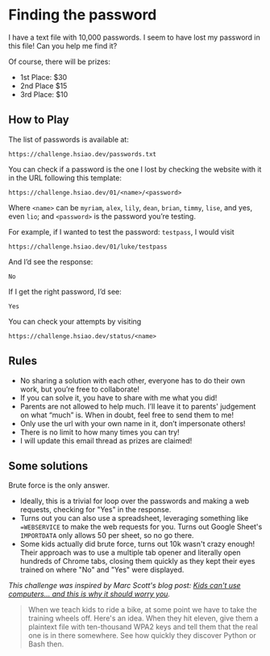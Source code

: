 # Finding the password

I have a text file with 10,000 passwords. I seem to have lost my password in this file! Can you help
me find it?

Of course, there will be prizes:

- 1st Place: \$30
- 2nd Place \$15
- 3rd Place: \$10

## How to Play

The list of passwords is available at:

    https://challenge.hsiao.dev/passwords.txt

You can check if a password is the one I lost by checking the website with it in the URL following this template:

    https://challenge.hsiao.dev/01/<name>/<password>

Where `<name>` can be `myriam`, `alex`, `lily`, `dean`, `brian`, `timmy`, `lise`, and yes, even
`lio`; and `<password>` is the password you’re testing.

For example, if I wanted to test the password: `testpass`, I would visit

    https://challenge.hsiao.dev/01/luke/testpass

And I’d see the response:

    No

If I get the right password, I’d see:

    Yes

You can check your attempts by visiting

    https://challenge.hsiao.dev/status/<name>

## Rules

- No sharing a solution with each other, everyone has to do their own work, but you’re free to collaborate!
- If you can solve it, you have to share with me what you did!
- Parents are not allowed to help much. I’ll leave it to parents' judgement on what “much” is. When in doubt, feel free to send them to me!
- Only use the url with your own name in it, don’t impersonate others!
- There is no limit to how many times you can try!
- I will update this email thread as prizes are claimed!

## Some solutions
Brute force is the only answer.
- Ideally, this is a trivial for loop over the passwords and making a web requests, checking for
  "Yes" in the response.
- Turns out you can also use a spreadsheet, leveraging something like `=WEBSERVICE` to make the web
  requests for you. Turns out Google Sheet's `IMPORTDATA` only allows 50 per sheet, so no go there.
- Some kids actually did brute force, turns out 10k wasn't crazy enough! Their approach was to use a
  multiple tab opener and literally open hundreds of Chrome tabs, closing them quickly as they kept
  their eyes trained on where "No" and "Yes" were displayed.

*This challenge was inspired by Marc Scott's blog post: [Kids can't use computers... and this is why
it should worry you](http://www.coding2learn.org/blog/2013/07/29/kids-cant-use-computers/).*
> When we teach kids to ride a bike, at some point we have to take the training wheels off. Here's
> an idea. When they hit eleven, give them a plaintext file with ten-thousand WPA2 keys and tell
> them that the real one is in there somewhere. See how quickly they discover Python or Bash then.
